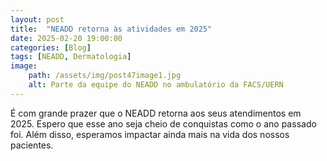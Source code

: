 ```yaml
---
layout: post
title:  "NEADD retorna às atividades em 2025"
date: 2025-02-20 19:00:00
categories: [Blog]
tags: [NEADD, Dermatologia]
image: 
    path: /assets/img/post47image1.jpg
    alt: Parte da equipe do NEADD no ambulatório da FACS/UERN
---
```


É com grande prazer que o NEADD retorna aos seus atendimentos em 2025. Espero que esse ano seja cheio de conquistas como o ano passado foi. Além disso, esperamos impactar ainda mais na vida dos nossos pacientes.